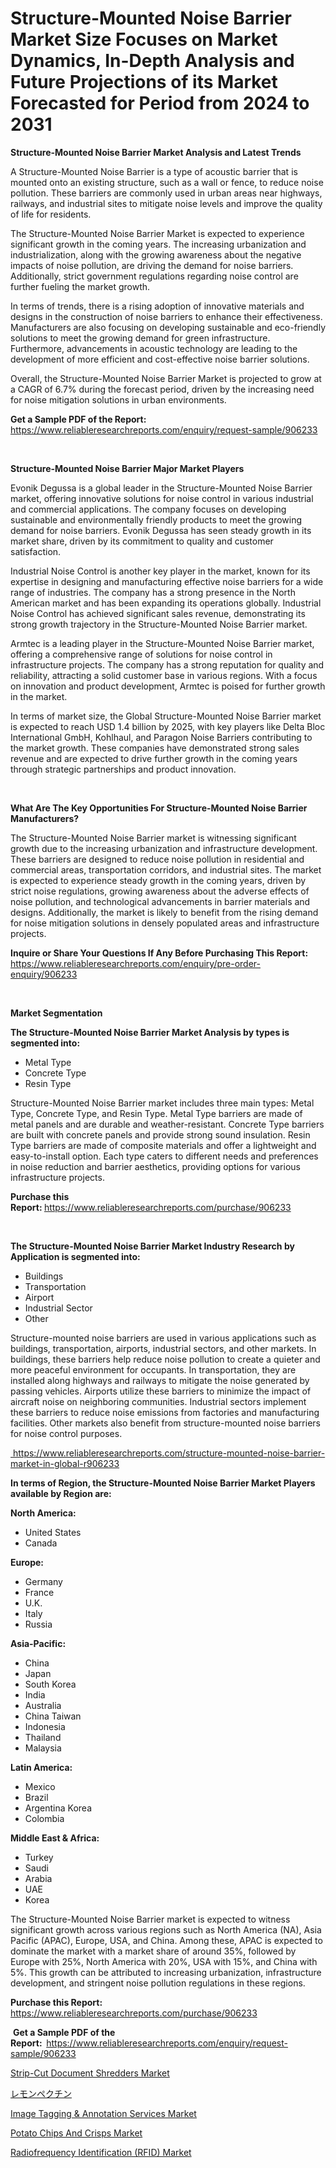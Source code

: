 <p><h1>Structure-Mounted Noise Barrier Market Size Focuses on Market Dynamics, In-Depth Analysis and Future Projections of its Market Forecasted for Period from 2024 to 2031</h1></p><p><strong>Structure-Mounted Noise Barrier Market Analysis and Latest Trends</strong></p>
<p><p>A Structure-Mounted Noise Barrier is a type of acoustic barrier that is mounted onto an existing structure, such as a wall or fence, to reduce noise pollution. These barriers are commonly used in urban areas near highways, railways, and industrial sites to mitigate noise levels and improve the quality of life for residents.</p><p>The Structure-Mounted Noise Barrier Market is expected to experience significant growth in the coming years. The increasing urbanization and industrialization, along with the growing awareness about the negative impacts of noise pollution, are driving the demand for noise barriers. Additionally, strict government regulations regarding noise control are further fueling the market growth.</p><p>In terms of trends, there is a rising adoption of innovative materials and designs in the construction of noise barriers to enhance their effectiveness. Manufacturers are also focusing on developing sustainable and eco-friendly solutions to meet the growing demand for green infrastructure. Furthermore, advancements in acoustic technology are leading to the development of more efficient and cost-effective noise barrier solutions.</p><p>Overall, the Structure-Mounted Noise Barrier Market is projected to grow at a CAGR of 6.7% during the forecast period, driven by the increasing need for noise mitigation solutions in urban environments.</p></p>
<p><strong>Get a Sample PDF of the Report:&nbsp;</strong> <a href="https://www.reliableresearchreports.com/enquiry/request-sample/906233">https://www.reliableresearchreports.com/enquiry/request-sample/906233</a></p>
<p>&nbsp;</p>
<p><strong>Structure-Mounted Noise Barrier Major Market Players</strong></p>
<p><p>Evonik Degussa is a global leader in the Structure-Mounted Noise Barrier market, offering innovative solutions for noise control in various industrial and commercial applications. The company focuses on developing sustainable and environmentally friendly products to meet the growing demand for noise barriers. Evonik Degussa has seen steady growth in its market share, driven by its commitment to quality and customer satisfaction.</p><p>Industrial Noise Control is another key player in the market, known for its expertise in designing and manufacturing effective noise barriers for a wide range of industries. The company has a strong presence in the North American market and has been expanding its operations globally. Industrial Noise Control has achieved significant sales revenue, demonstrating its strong growth trajectory in the Structure-Mounted Noise Barrier market.</p><p>Armtec is a leading player in the Structure-Mounted Noise Barrier market, offering a comprehensive range of solutions for noise control in infrastructure projects. The company has a strong reputation for quality and reliability, attracting a solid customer base in various regions. With a focus on innovation and product development, Armtec is poised for further growth in the market.</p><p>In terms of market size, the Global Structure-Mounted Noise Barrier market is expected to reach USD 1.4 billion by 2025, with key players like Delta Bloc International GmbH, Kohlhaul, and Paragon Noise Barriers contributing to the market growth. These companies have demonstrated strong sales revenue and are expected to drive further growth in the coming years through strategic partnerships and product innovation.</p></p>
<p>&nbsp;</p>
<p><strong>What Are The Key Opportunities For Structure-Mounted Noise Barrier Manufacturers?</strong></p>
<p><p>The Structure-Mounted Noise Barrier market is witnessing significant growth due to the increasing urbanization and infrastructure development. These barriers are designed to reduce noise pollution in residential and commercial areas, transportation corridors, and industrial sites. The market is expected to experience steady growth in the coming years, driven by strict noise regulations, growing awareness about the adverse effects of noise pollution, and technological advancements in barrier materials and designs. Additionally, the market is likely to benefit from the rising demand for noise mitigation solutions in densely populated areas and infrastructure projects.</p></p>
<p><strong>Inquire or Share Your Questions If Any Before Purchasing This Report:</strong> <a href="https://www.reliableresearchreports.com/enquiry/pre-order-enquiry/906233">https://www.reliableresearchreports.com/enquiry/pre-order-enquiry/906233</a></p>
<p>&nbsp;</p>
<p><strong>Market Segmentation</strong></p>
<p><strong>The Structure-Mounted Noise Barrier Market Analysis by types is segmented into:</strong></p>
<p><ul><li>Metal Type</li><li>Concrete Type</li><li>Resin Type</li></ul></p>
<p><p>Structure-Mounted Noise Barrier market includes three main types: Metal Type, Concrete Type, and Resin Type. Metal Type barriers are made of metal panels and are durable and weather-resistant. Concrete Type barriers are built with concrete panels and provide strong sound insulation. Resin Type barriers are made of composite materials and offer a lightweight and easy-to-install option. Each type caters to different needs and preferences in noise reduction and barrier aesthetics, providing options for various infrastructure projects.</p></p>
<p><strong>Purchase this Report:&nbsp;</strong><a href="https://www.reliableresearchreports.com/purchase/906233">https://www.reliableresearchreports.com/purchase/906233</a></p>
<p>&nbsp;</p>
<p><strong>The Structure-Mounted Noise Barrier Market Industry Research by Application is segmented into:</strong></p>
<p><ul><li>Buildings</li><li>Transportation</li><li>Airport</li><li>Industrial Sector</li><li>Other</li></ul></p>
<p><p>Structure-mounted noise barriers are used in various applications such as buildings, transportation, airports, industrial sectors, and other markets. In buildings, these barriers help reduce noise pollution to create a quieter and more peaceful environment for occupants. In transportation, they are installed along highways and railways to mitigate the noise generated by passing vehicles. Airports utilize these barriers to minimize the impact of aircraft noise on neighboring communities. Industrial sectors implement these barriers to reduce noise emissions from factories and manufacturing facilities. Other markets also benefit from structure-mounted noise barriers for noise control purposes.</p></p>
<p><a href="https://www.reliableresearchreports.com/structure-mounted-noise-barrier-market-in-global-r906233">&nbsp;https://www.reliableresearchreports.com/structure-mounted-noise-barrier-market-in-global-r906233</a></p>
<p><strong>In terms of Region, the Structure-Mounted Noise Barrier Market Players available by Region are:</strong></p>
<p>
    <p> <strong> North America: </strong>
        <ul>
            <li>United States</li>
            <li>Canada</li>
        </ul>
        </p> 
    <p> <strong> Europe: </strong>
        <ul>
            <li>Germany</li>
            <li>France</li>
            <li>U.K.</li>
            <li>Italy</li>
            <li>Russia</li>
        </ul>
        </p> 
    <p> <strong> Asia-Pacific: </strong>
        <ul>
            <li>China</li>
            <li>Japan</li>
            <li>South Korea</li>
            <li>India</li>
            <li>Australia</li>
            <li>China Taiwan</li>
            <li>Indonesia</li>
            <li>Thailand</li>
            <li>Malaysia</li>
        </ul>
        </p> 
    <p> <strong> Latin America: </strong>
        <ul>
            <li>Mexico</li>
            <li>Brazil</li>
            <li>Argentina Korea</li>
            <li>Colombia</li>
        </ul>
        </p> 
    <p> <strong> Middle East & Africa: </strong>
        <ul>
            <li>Turkey</li>
            <li>Saudi</li>
            <li>Arabia</li>
            <li>UAE</li>
            <li>Korea</li>
        </ul>
    </p>
    </p>
<p><p>The Structure-Mounted Noise Barrier market is expected to witness significant growth across various regions such as North America (NA), Asia Pacific (APAC), Europe, USA, and China. Among these, APAC is expected to dominate the market with a market share of around 35%, followed by Europe with 25%, North America with 20%, USA with 15%, and China with 5%. This growth can be attributed to increasing urbanization, infrastructure development, and stringent noise pollution regulations in these regions.</p></p>
<p><strong>Purchase this Report: </strong><a href="https://www.reliableresearchreports.com/purchase/906233">https://www.reliableresearchreports.com/purchase/906233</a></p>
<p>&nbsp;<strong>Get a Sample PDF of the Report:&nbsp;&nbsp;</strong><a href="https://www.reliableresearchreports.com/enquiry/request-sample/906233">https://www.reliableresearchreports.com/enquiry/request-sample/906233</a></p>
<p><strong></strong></p>
<p><p><a href="https://github.com/globismark/Market-Research-Report-List-5/blob/main/strip-cut-document-shredders-market.md">Strip-Cut Document Shredders Market</a></p><p><a href="https://github.com/lababdou/Market-Research-Report-List-5/blob/main/387804687325.md">レモンペクチン</a></p><p><a href="https://medium.com/@emiliomartelli542/image-tagging-annotation-services-market-industry-trends-and-forecast-for-period-from-2024-to-7fdc0a06a856">Image Tagging & Annotation Services Market</a></p><p><a href="https://medium.com/@darrensipes2023/exploring-potato-chips-and-crisps-market-dynamics-revenue-analysis-and-growth-projections-in-the-7ac46b3ef38f">Potato Chips And Crisps Market</a></p><p><a href="https://issuu.com/reportprime-2/docs/radiofrequency-identification-rfid-_dc789e02cbba31">Radiofrequency Identification (RFID) Market</a></p></p>